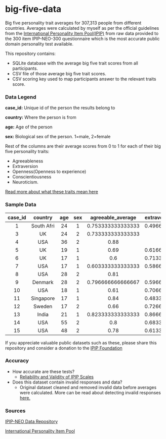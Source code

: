 
# big-five-data
Big five personality trait averages for 307,313 people from different countries. Averages were calculated by myself as per the official guidelines from the  [International Personality Item Pool(IPIP)](https://ipip.ori.org/) from raw data provided to the 300 item IPIP-NEO-300 questionnaire which is the most accurate public domain personality test available.

This repository contains:

 - SQLite database with the average big five trait scores from all participants.
 - CSV file of those average big five trait scores.
 - CSV scoring key used to map participants answer to the relevant traits score.

### Data Legend

**case_id:** Unique id of the person the results belong to

**country:** Where the person is from

**age:** Age of the person

**sex:** Biological sex of the person. 1=male, 2=female

Rest of the columns are their average scores from 0 to 1 for each of their big five personality traits: 

- Agreeableness
- Extraversion
- Openness(Openness to experience)
- Conscientiousness
- Neuroticism.

[Read more about what these traits mean here](https://en.wikipedia.org/wiki/Big_Five_personality_traits#Descriptions_of_the_particular_personality_traits)

### Sample Data

**case\_id**|**country**|**age**|**sex**|**agreeable\_average**|**extraversion\_average**|**openness\_average**|**conscientiousness\_average**|**neuroticism\_average**
:-----:|:-----:|:-----:|:-----:|:-----:|:-----:|:-----:|:-----:|:-----:
1|South Afri|24|1|0.753333333333333|0.496666666666667|0.803333333333333|0.886666666666667|0.426666666666667
3|UK|24|2|0.733333333333333|0.68|0.786666666666667|0.746666666666667|0.59
4|USA|36|2|0.88|0.77|0.86|0.896666666666667|0.296666666666667
5|UK|19|1|0.69|0.616666666666667|0.716666666666667|0.636666666666667|0.563333333333333
6|UK|17|1|0.6|0.713333333333333|0.646666666666667|0.633333333333333|0.513333333333333
7|USA|17|1|0.603333333333333|0.586666666666667|0.653333333333333|0.596666666666667|0.623333333333333
8|USA|28|2|0.81|0.68|0.87|0.76|0.51
9|Denmark|28|2|0.796666666666667|0.596666666666667|0.87|0.646666666666667|0.456666666666667
10|USA|18|1|0.61|0.706666666666667|0.886666666666667|0.59|0.656666666666667
11|Singapore|17|1|0.84|0.483333333333333|0.543333333333333|0.723333333333333|0.65
12|Sweden|17|2|0.66|0.726666666666667|0.74|0.68|0.58
13|India|21|1|0.823333333333333|0.866666666666667|0.813333333333333|0.976666666666667|0.27
14|USA|55|2|0.8|0.683333333333333|0.72|0.666666666666667|0.706666666666667
15|USA|48|2|0.78|0.613333333333333|0.713333333333333|0.833333333333333|0.683333333333333

If you appreciate valuable public datasets such as these, please share this repository and consider a donation to the [IPIP Foundation](https://ipip.ori.org/newWilling_to_Help.htm)

### Accuracy
- How accurate are these tests?
    - [Reliability and Validity of IPIP Scales](https://ipip.ori.org/ReliabilityValidity.htm)
- Does this dataset contain invalid responses and data?
    - Original dataset cleaned and removed invalid data before averages were calculated. More can be read about detecting invalid responses [here.](https://ipip.ori.org/newValidity.htm)

### Sources
[IPIP-NEO Data Repository](https://osf.io/tbmh5/)

[International Personality Item Pool](https://ipip.ori.org/)
